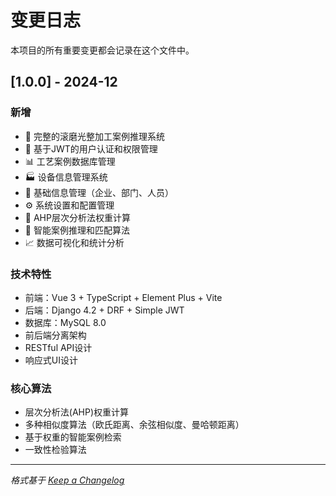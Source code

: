 # 变更日志

本项目的所有重要变更都会记录在这个文件中。

## [1.0.0] - 2024-12

### 新增
- 🚀 完整的滚磨光整加工案例推理系统
- 🔐 基于JWT的用户认证和权限管理
- 📊 工艺案例数据库管理
- 🏭 设备信息管理系统
- 👥 基础信息管理（企业、部门、人员）
- ⚙️ 系统设置和配置管理
- 🧮 AHP层次分析法权重计算
- 🎯 智能案例推理和匹配算法
- 📈 数据可视化和统计分析

### 技术特性
- 前端：Vue 3 + TypeScript + Element Plus + Vite
- 后端：Django 4.2 + DRF + Simple JWT
- 数据库：MySQL 8.0
- 前后端分离架构
- RESTful API设计
- 响应式UI设计

### 核心算法
- 层次分析法(AHP)权重计算
- 多种相似度算法（欧氏距离、余弦相似度、曼哈顿距离）
- 基于权重的智能案例检索
- 一致性检验算法

---
*格式基于 [Keep a Changelog](https://keepachangelog.com/)* 